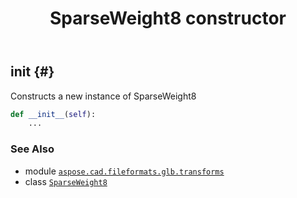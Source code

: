﻿---
title: SparseWeight8 constructor
second_title: Aspose.CAD for Python via .NET API References
description: 
type: docs
weight: 10
url: /python-net/aspose.cad.fileformats.glb.transforms/sparseweight8/__init__/
is_root: false
---

## __init__ {#}

Constructs a new instance of SparseWeight8



```python
def __init__(self):
    ...
```





### See Also
* module [`aspose.cad.fileformats.glb.transforms`](../../)
* class [`SparseWeight8`](/cad/python-net/aspose.cad.fileformats.glb.transforms/sparseweight8)
